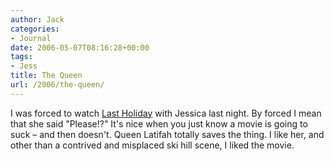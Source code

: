 ```yaml
---
author: Jack
categories:
- Journal
date: 2006-05-07T08:16:28+00:00
tags:
- Jess
title: The Queen
url: /2006/the-queen/
---
```


I was forced to watch [Last Holiday][1] with Jessica last night. By forced I mean that she said "Please!?" It's nice when you just know a movie is going to suck &#8211; and then doesn't. Queen Latifah totally saves the thing. I like her, and other than a contrived and misplaced ski hill scene, I liked the movie. 

[1]: <http://www.rottentomatoes.com/m/10004662-last_holiday/>